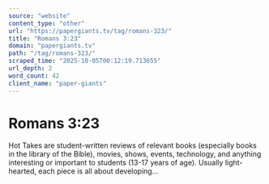 ```yaml
---
source: "website"
content_type: "other"
url: "https://papergiants.tv/tag/romans-323/"
title: "Romans 3:23"
domain: "papergiants.tv"
path: "/tag/romans-323/"
scraped_time: "2025-10-05T00:12:19.713655"
url_depth: 2
word_count: 42
client_name: "paper-giants"
---
```


# Romans 3:23

Hot Takes are student-written reviews of relevant books (especially books in the library of the Bible), movies, shows, events, technology, and anything interesting or important to students (13-17 years of age). Usually light-hearted, each piece is all about developing...